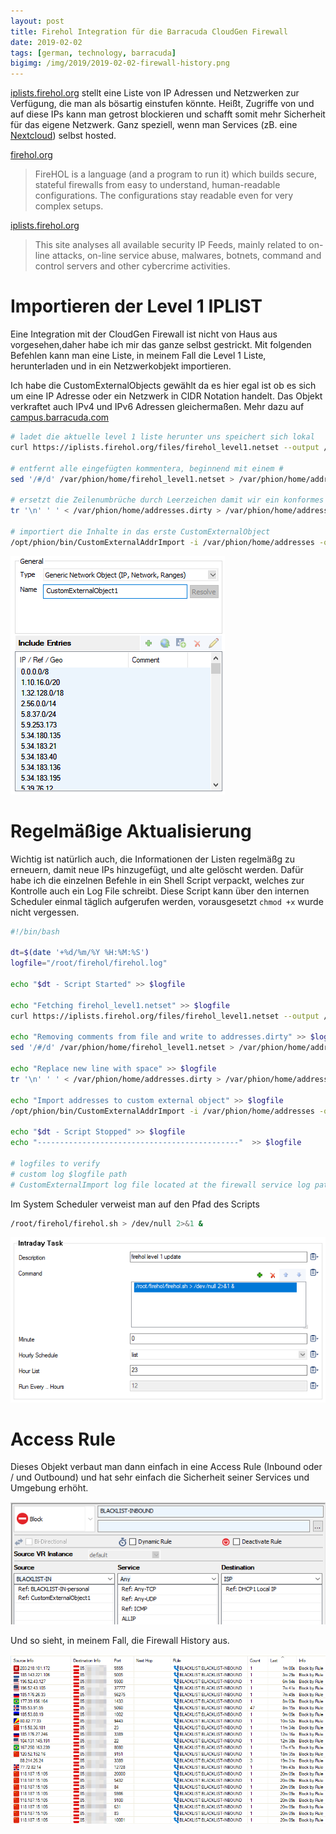 ```yaml
---
layout: post
title: Firehol Integration für die Barracuda CloudGen Firewall
date: 2019-02-02
tags: [german, technology, barracuda]
bigimg: /img/2019/2019-02-02-firewall-history.png
---
```


[iplists.firehol.org](http://iplists.firehol.org/) stellt eine Liste von IP Adressen und Netzwerken zur Verfügung, die man als bösartig einstufen könnte. Heißt, Zugriffe von und auf diese IPs kann man getrost blockieren und schafft somit mehr Sicherheit für das eigene Netzwerk. Ganz speziell, wenn man Services (zB. eine [Nextcloud](https://nextcloud.com/)) selbst hosted.

[firehol.org](www.firehol.org)
> FireHOL is a language (and a program to run it) which builds secure, stateful firewalls from easy to understand, human-readable configurations. The configurations stay readable even for very complex setups.

[iplists.firehol.org](http://iplists.firehol.org/)
> This site analyses all available security IP Feeds, mainly related to on-line attacks, on-line service abuse, malwares, botnets, command and control servers and other cybercrime activities.

# Importieren der Level 1 IPLIST
Eine Integration mit der CloudGen Firewall ist nicht von Haus aus vorgesehen,daher habe ich mir das ganze selbst gestrickt. Mit folgenden Befehlen kann man eine Liste, in meinem Fall die Level 1 Liste, herunterladen und in ein Netzwerkobjekt importieren.

Ich habe die CustomExternalObjects gewählt da es hier egal ist ob es sich um eine IP Adresse oder ein Netzwerk in CIDR Notation handelt. Das Objekt verkraftet auch IPv4 und IPv6 Adressen gleichermaßen. Mehr dazu auf [campus.barracuda.com](https://campus.barracuda.com/doc/73719276/)

```bash
# ladet die aktuelle level 1 liste herunter uns speichert sich lokal
curl https://iplists.firehol.org/files/firehol_level1.netset --output /var/phion/home/firehol_level1.netset

# entfernt alle eingefügten kommentera, beginnend mit einem #
sed '/#/d' /var/phion/home/firehol_level1.netset > /var/phion/home/addresses.dirty

# ersetzt die Zeilenumbrüche durch Leerzeichen damit wir ein konformes File für den Import besitzen
tr '\n' ' ' < /var/phion/home/addresses.dirty > /var/phion/home/addresses

# importiert die Inhalte in das erste CustomExternalObject
/opt/phion/bin/CustomExternalAddrImport -i /var/phion/home/addresses -o 1
```

![befülltes Objekt](/img/2019/2019-02-02-customexternalobject-content.png)


# Regelmäßige Aktualisierung
Wichtig ist natürlich auch, die Informationen der Listen regelmäßg zu erneuern, damit neue IPs hinzugefügt, und alte gelöscht werden. Dafür habe ich die einzelnen Befehle in ein Shell Script verpackt, welches zur Kontrolle auch ein Log File schreibt. Diese Script kann über den internen Scheduler einmal täglich aufgerufen werden, vorausgesetzt `chmod +x` wurde nicht vergessen.

```bash
#!/bin/bash

dt=$(date '+%d/%m/%Y %H:%M:%S')
logfile="/root/firehol/firehol.log"

echo "$dt - Script Started" >> $logfile

echo "Fetching firehol_level1.netset" >> $logfile
curl https://iplists.firehol.org/files/firehol_level1.netset --output /var/phion/home/firehol_level1.netset

echo "Removing comments from file and write to addresses.dirty" >> $logfile
sed '/#/d' /var/phion/home/firehol_level1.netset > /var/phion/home/addresses.dirty

echo "Replace new line with space" >> $logfile
tr '\n' ' ' < /var/phion/home/addresses.dirty > /var/phion/home/addresses

echo "Import addresses to custom external object" >> $logfile
/opt/phion/bin/CustomExternalAddrImport -i /var/phion/home/addresses -o 1

echo "$dt - Script Stopped" >> $logfile
echo "---------------------------------------------"  >> $logfile

# logfiles to verify
# custom log $logfile path
# CustomExternalImport log file located at the firewall service log path
```

Im System Scheduler verweist man auf den Pfad des Scripts

```bash
/root/firehol/firehol.sh > /dev/null 2>&1 &
```

![System Scheduler Intraday Task](/img/2019/2019-02-02-system-scheduler.png)

# Access Rule

Dieses Objekt verbaut man dann einfach in eine Access Rule (Inbound oder / und Outbound) und hat sehr einfach die Sicherheit seiner Services und Umgebung erhöht.

![access rule](/img/2019/2019-02-02-access-rule.png)

Und so sieht, in meinem Fall, die Firewall History aus.

![Firewall History](/img/2019/2019-02-02-firewall-history.png)